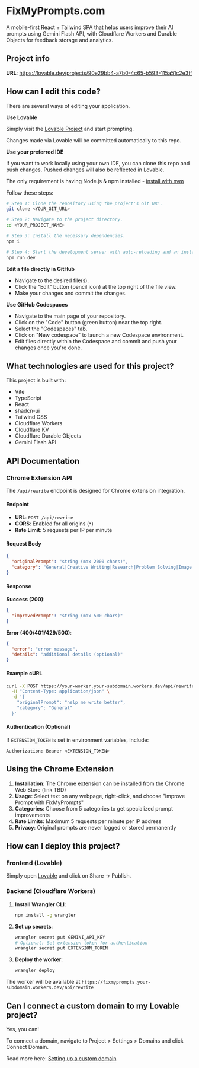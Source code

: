 # FixMyPrompts.com

A mobile-first React + Tailwind SPA that helps users improve their AI prompts using Gemini Flash API, with Cloudflare Workers and Durable Objects for feedback storage and analytics.

## Project info

**URL**: https://lovable.dev/projects/90e29bb4-a7b0-4c65-b593-115a51c2e3ff

## How can I edit this code?

There are several ways of editing your application.

**Use Lovable**

Simply visit the [Lovable Project](https://lovable.dev/projects/90e29bb4-a7b0-4c65-b593-115a51c2e3ff) and start prompting.

Changes made via Lovable will be committed automatically to this repo.

**Use your preferred IDE**

If you want to work locally using your own IDE, you can clone this repo and push changes. Pushed changes will also be reflected in Lovable.

The only requirement is having Node.js & npm installed - [install with nvm](https://github.com/nvm-sh/nvm#installing-and-updating)

Follow these steps:

```sh
# Step 1: Clone the repository using the project's Git URL.
git clone <YOUR_GIT_URL>

# Step 2: Navigate to the project directory.
cd <YOUR_PROJECT_NAME>

# Step 3: Install the necessary dependencies.
npm i

# Step 4: Start the development server with auto-reloading and an instant preview.
npm run dev
```

**Edit a file directly in GitHub**

- Navigate to the desired file(s).
- Click the "Edit" button (pencil icon) at the top right of the file view.
- Make your changes and commit the changes.

**Use GitHub Codespaces**

- Navigate to the main page of your repository.
- Click on the "Code" button (green button) near the top right.
- Select the "Codespaces" tab.
- Click on "New codespace" to launch a new Codespace environment.
- Edit files directly within the Codespace and commit and push your changes once you're done.

## What technologies are used for this project?

This project is built with:

- Vite
- TypeScript
- React
- shadcn-ui
- Tailwind CSS
- Cloudflare Workers
- Cloudflare KV
- Cloudflare Durable Objects
- Gemini Flash API

## API Documentation

### Chrome Extension API

The `/api/rewrite` endpoint is designed for Chrome extension integration.

#### Endpoint
- **URL**: `POST /api/rewrite`
- **CORS**: Enabled for all origins (`*`)
- **Rate Limit**: 5 requests per IP per minute

#### Request Body
```json
{
  "originalPrompt": "string (max 2000 chars)",
  "category": "General|Creative Writing|Research|Problem Solving|Image Generation"
}
```

#### Response
**Success (200)**:
```json
{
  "improvedPrompt": "string (max 500 chars)"
}
```

**Error (400/401/429/500)**:
```json
{
  "error": "error message",
  "details": "additional details (optional)"
}
```

#### Example cURL
```bash
curl -X POST https://your-worker.your-subdomain.workers.dev/api/rewrite \
  -H "Content-Type: application/json" \
  -d '{
    "originalPrompt": "help me write better",
    "category": "General"
  }'
```

#### Authentication (Optional)
If `EXTENSION_TOKEN` is set in environment variables, include:
```
Authorization: Bearer <EXTENSION_TOKEN>
```

## Using the Chrome Extension

1. **Installation**: The Chrome extension can be installed from the Chrome Web Store (link TBD)
2. **Usage**: Select text on any webpage, right-click, and choose "Improve Prompt with FixMyPrompts"
3. **Categories**: Choose from 5 categories to get specialized prompt improvements
4. **Rate Limits**: Maximum 5 requests per minute per IP address
5. **Privacy**: Original prompts are never logged or stored permanently

## How can I deploy this project?

### Frontend (Lovable)
Simply open [Lovable](https://lovable.dev/projects/90e29bb4-a7b0-4c65-b593-115a51c2e3ff) and click on Share -> Publish.

### Backend (Cloudflare Workers)

1. **Install Wrangler CLI**:
   ```bash
   npm install -g wrangler
   ```

2. **Set up secrets**:
   ```bash
   wrangler secret put GEMINI_API_KEY
   # Optional: Set extension token for authentication
   wrangler secret put EXTENSION_TOKEN
   ```

3. **Deploy the worker**:
   ```bash
   wrangler deploy
   ```

The worker will be available at `https://fixmyprompts.your-subdomain.workers.dev/api/rewrite`

## Can I connect a custom domain to my Lovable project?

Yes, you can!

To connect a domain, navigate to Project > Settings > Domains and click Connect Domain.

Read more here: [Setting up a custom domain](https://docs.lovable.dev/tips-tricks/custom-domain#step-by-step-guide)
